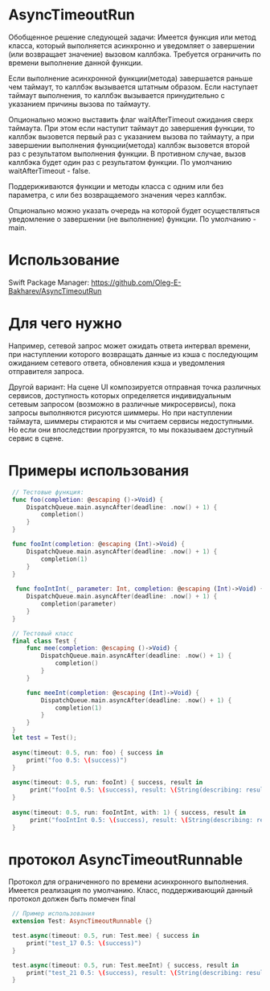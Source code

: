 # AsyncTimeoutRun
 Обобщенное решение следующей задачи:
 Имеется функция или метод класса, который выполняется асинхронно и уведомляет о завершении (или возвращает значение) вызовом каллбэка.
 Требуется ограничить по времени выполнение данной функции.

 Если выполнение асинхронной функции(метода) завершается раньше чем таймаут, то каллбэк вызывается штатным образом.
 Если наступает таймаут выполнения, то каллбэк вызывается принудительно с указанием причины вызова по таймауту.
 
 Опционально можно выставить флаг waitAfterTimeout ожидания сверх таймаута. При этом если наступит таймаут до завершения функции, то каллбэк вызовется
 первый раз с указанием вызова по таймауту, а при завершении выполнения функции(метода) каллбэк вызовется второй раз с результатом выполнения функции.
 В противном случае, вызов каллбэка будет один раз с результатом функции.
 По умолчанию waitAfterTimeout - false.
 
Поддериживаются функции и методы класса с одним или без параметра, с или без возвращаемого значения через каллбэк. 

 Опционально можно указать очередь на которой будет осуществляться уведомление о завершении (не выполнение) функции. По умолчанию - main.
 
# Использование
Swift Package Manager: https://github.com/Oleg-E-Bakharev/AsyncTimeoutRun

# Для чего нужно
 Например, сетевой запрос может ожидать ответа интервал времени, при наступлении которого возвращать данные из кэша с
 последующим ожиданием сетевого ответа, обновления кэша и уведомления отправителя запроса.
 
 Другой вариант: На сцене UI композируется отправная точка различных сервисов, доступность которых определяется
 индивидуальным сетевым запросом (возможно в различные микросервисы), пока запросы выполняются рисуются шиммеры.
 Но при наступлении таймаута, шиммеры стираются и мы считаем сервисы недоступными. Но если они впоследствии прогрузятся,
 то мы показываем доступный сервис в сцене.

# Примеры использования
```swift
 // Тестовые функция:
 func foo(completion: @escaping ()->Void) {
     DispatchQueue.main.asyncAfter(deadline: .now() + 1) {
         completion()
     }
 }

 func fooInt(completion: @escaping (Int)->Void) {
     DispatchQueue.main.asyncAfter(deadline: .now() + 1) {
         completion(1)
     }
 }
 
  func fooIntInt(_ parameter: Int, completion: @escaping (Int)->Void) {
     DispatchQueue.main.asyncAfter(deadline: .now() + 1) {
         completion(parameter)
     }
 }

 // Тестовый класс
 final class Test {
     func mee(completion: @escaping ()->Void) {
         DispatchQueue.main.asyncAfter(deadline: .now() + 1) {
             completion()
         }
     }

     func meeInt(completion: @escaping (Int)->Void) {
         DispatchQueue.main.asyncAfter(deadline: .now() + 1) {
             completion(1)
         }
     }
 }
 let test = Test();
 
 async(timeout: 0.5, run: foo) { success in
     print("foo 0.5: \(success)")
 }
 
 async(timeout: 0.5, run: fooInt) { success, result in
      print("fooInt 0.5: \(success), result: \(String(describing: result))")
 }
 
 async(timeout: 0.5, run: fooIntInt, with: 1) { success, result in
      print("fooIntInt 0.5: \(success), result: \(String(describing: result))")
 }
```

# протокол AsyncTimeoutRunnable

 Протокол для ограниченного по времени асинхронного выполнения. Имеется реализация по умолчанию.
 Класс, поддерживающий данный протокол должен быть помечен final

```swift
 // Пример использования
 extension Test: AsyncTimeoutRunnable {}

 test.async(timeout: 0.5, run: Test.mee) { success in
     print("test_17 0.5: \(success)")
 }

 test.async(timeout: 0.5, run: Test.meeInt) { success, result in
     print("test_21 0.5: \(success), result: \(String(describing: result))")
 }
```
